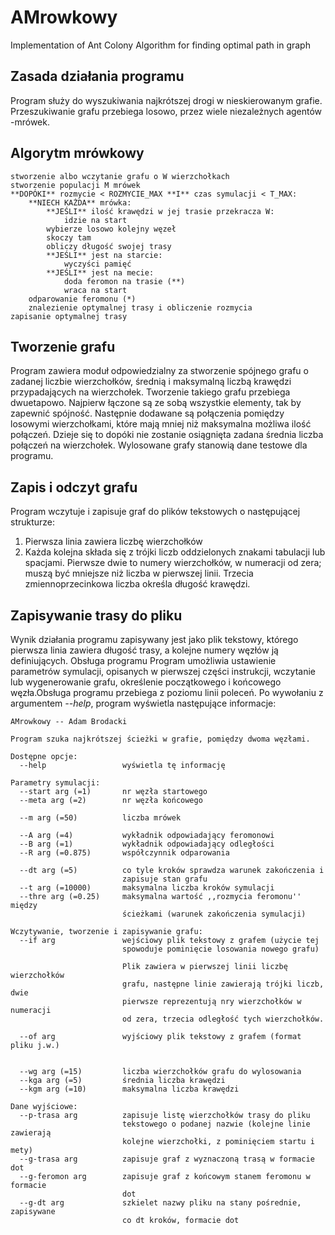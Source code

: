 # AMrowkowy
Implementation of Ant Colony Algorithm for finding optimal path in graph

## Zasada działania programu
Program służy do wyszukiwania najkrótszej drogi w nieskierowanym grafie.
Przeszukiwanie grafu przebiega losowo, przez wiele niezależnych agentów -mrówek.

## Algorytm mrówkowy
```
stworzenie albo wczytanie grafu o W wierzchołkach
stworzenie populacji M mrówek
**DOPÓKI** rozmycie < ROZMYCIE_MAX **I** czas symulacji < T_MAX:
	**NIECH KAŻDA** mrówka:
    	**JEŚLI** ilość krawędzi w jej trasie przekracza W:
			idzie na start
		wybierze losowo kolejny węzeł
		skoczy tam
		obliczy długość swojej trasy
		**JEŚLI** jest na starcie:
			wyczyści pamięć
		**JEŚLI** jest na mecie:
			doda feromon na trasie (**)
			wraca na start
	odparowanie feromonu (*)
	znalezienie optymalnej trasy i obliczenie rozmycia
zapisanie optymalnej trasy
```

## Tworzenie grafu
Program zawiera moduł odpowiedzialny za stworzenie spójnego grafu o zadanej liczbie wierzchołków, średnią i maksymalną liczbą krawędzi przypadających na wierzchołek. Tworzenie takiego grafu przebiega dwuetapowo. Najpierw łączone są ze sobą wszystkie
elementy, tak by zapewnić spójność. Następnie dodawane są połączenia pomiędzy losowymi wierzchołkami, które mają mniej niż maksymalna możliwa ilość połączeń. Dzieje się to dopóki nie zostanie osiągnięta zadana średnia liczba połączeń na wierzchołek. Wylosowane grafy stanowią dane testowe dla programu.

## Zapis i odczyt grafu 
Program wczytuje i zapisuje graf do plików tekstowych o następującej strukturze:
1. Pierwsza linia zawiera liczbę wierzchołków
2. Każda kolejna składa się z trójki liczb oddzielonych znakami tabulacji lub spacjami.
Pierwsze dwie to numery wierzchołków, w numeracji od zera; muszą być mniejsze niż liczba w pierwszej linii. Trzecia zmiennoprzecinkowa liczba określa długość krawędzi.

## Zapisywanie trasy do pliku
Wynik działania programu zapisywany jest jako plik tekstowy, którego pierwsza linia zawiera długość trasy, a kolejne numery węzłów ją definiujących.
Obsługa programu
Program umożliwia ustawienie parametrów symulacji, opisanych w pierwszej części instrukcji, wczytanie lub wygenerowanie grafu, określenie początkowego i końcowego węzła.Obsługa programu przebiega z poziomu linii poleceń. Po wywołaniu z argumentem *--help*,
program wyświetla następujące informacje:
```
AMrowkowy -- Adam Brodacki

Program szuka najkrótszej ścieżki w grafie, pomiędzy dwoma węzłami.

Dostępne opcje:
  --help                 wyświetla tę informację

Parametry symulacji:
  --start arg (=1)       nr węzła startowego
  --meta arg (=2)        nr węzła końcowego
                         
  --m arg (=50)          liczba mrówek
                         
  --A arg (=4)           wykładnik odpowiadający feromonowi
  --B arg (=1)           wykładnik odpowiadający odległości
  --R arg (=0.875)       współczynnik odparowania
                         
  --dt arg (=5)          co tyle kroków sprawdza warunek zakończenia i 
                         zapisuje stan grafu
  --t arg (=10000)       maksymalna liczba kroków symulacji
  --thre arg (=0.25)     maksymalna wartość ,,rozmycia feromonu'' między 
                         ścieżkami (warunek zakończenia symulacji)

Wczytywanie, tworzenie i zapisywanie grafu:
  --if arg               wejściowy plik tekstowy z grafem (użycie tej 
                         spowoduje pominięcie losowania nowego grafu)
                         
                         Plik zawiera w pierwszej linii liczbę wierzchołków 
                         grafu, następne linie zawierają trójki liczb, dwie 
                         pierwsze reprezentują nry wierzchołków w numeracji 
                         od zera, trzecia odległość tych wierzchołków.
                         
  --of arg               wyjściowy plik tekstowy z grafem (format pliku j.w.)
                         
                         
  --wg arg (=15)         liczba wierzchołków grafu do wylosowania
  --kga arg (=5)         średnia liczba krawędzi
  --kgm arg (=10)        maksymalna liczba krawędzi

Dane wyjściowe:
  --p-trasa arg          zapisuje listę wierzchołków trasy do pliku 
                         tekstowego o podanej nazwie (kolejne linie zawierają 
                         kolejne wierzchołki, z pominięciem startu i mety)
  --g-trasa arg          zapisuje graf z wyznaczoną trasą w formacie dot
  --g-feromon arg        zapisuje graf z końcowym stanem feromonu w formacie 
                         dot
  --g-dt arg             szkielet nazwy pliku na stany pośrednie, zapisywane 
                         co dt kroków, formacie dot

```
